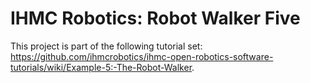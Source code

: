 # IHMC Robotics: Robot Walker Five

This project is part of the following tutorial set: https://github.com/ihmcrobotics/ihmc-open-robotics-software-tutorials/wiki/Example-5:-The-Robot-Walker.
